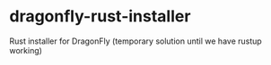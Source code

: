 # dragonfly-rust-installer
Rust installer for DragonFly (temporary solution until we have rustup working)
